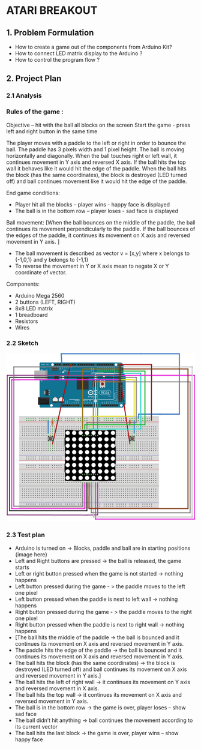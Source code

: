 # ATARI BREAKOUT

## 1.	Problem Formulation
      
* How to create a game out of the components from Arduino Kit?
* How to connect LED matrix display to the Arduino ?
* How to control the program flow ?


## 2. Project Plan

### 2.1   Analysis 
               
### Rules of the game : 

Objective – hit with the ball all blocks on the screen
Start the game - press left and right button in the same time

The player moves with a paddle to the left or right in order to bounce the ball. The paddle has 3
pixels width and 1 pixel height. The ball is moving horizontally and
diagonally. When the ball touches right or left wall, it continues movement in
Y axis and reversed X axis. If the ball hits the top wall it behaves like it
would hit the edge of the paddle. When the ball hits the block (has the same
coordinates), the block is destroyed (LED turned off) and ball continues
movement like it would hit the edge of the paddle.


End game conditions:

* Player hit all the blocks – player wins - happy face is displayed
* The ball is in the bottom row – player loses - sad face is displayed

Ball movement: 
[When the ball bounces on the middle of the
paddle, the ball continues its movement perpendicularly to the paddle. If the
ball bounces of the edges of the paddle, it continues its movement on X axis
and reversed movement in Y axis. ] 
* The ball movement is described as vector v = [x,y] where x belongs to {-1,0,1} and y belongs to {-1,1}
* To reverse the movement in Y or X axis mean to negate X or Y coordinate of vector.
              
Components:
      
* Arduino Mega 2560      
* 2 buttons (LEFT, RIGHT)
* 8x8 LED matrix
* 1 breadboard
* Resistors  
* Wires

### 2.2 Sketch

![alt text](https://github.com/Michaela97/asm-project/blob/master/atari%20breakout%20sketch.jpg "atari breakout sketch")

### 2.3 Test plan
* Arduino is turned on -> Blocks, paddle and ball are in starting positions {image here}
* Left and Right buttons are pressed -> the ball is released, the game starts
* Left or right button pressed when the game is not started -> nothing happens
* Left button pressed during the game - >  the paddle moves to the left one pixel
* Left button pressed when the paddle is next to left wall -> nothing happens
* Right button pressed during the game - >  the paddle moves to the right one pixel
* Right button pressed when the paddle is next to right wall -> nothing happens
* [The ball hits the middle of the paddle -> the ball is bounced and it continues its movement on X axis and reversed movement in Y axis. 
* The paddle hits the edge of the paddle -> the ball is bounced and it continues its movement on X axis and reversed movement in Y axis.
* The ball hits the block (has the same coordinates) -> the block is destroyed (LED turned off) and ball continues its movement on X axis and reversed movement in Y axis.]
* The ball hits the left of right wall -> it continues its movement on Y axis and reversed movement in X axis.
* The ball hits the top  wall -> it continues its movement on X axis and reversed movement in Y axis.
* The ball is in the bottom row -> the game is over, player loses – show sad face
* The ball didn’t hit anything -> ball continues the movement according to its current vector
* The ball hits the last block -> the game is over, player wins – show happy face



